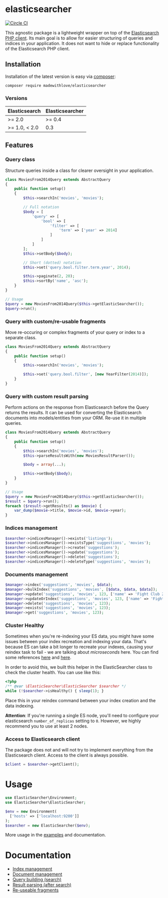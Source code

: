 # elasticsearcher

[![Circle CI](https://circleci.com/gh/madewithlove/elasticsearcher.svg?style=svg)](https://circleci.com/gh/madewithlove/elasticsearcher)

This agnostic package is a lightweight wrapper on top of the [Elasticsearch PHP client](http://www.elastic.co/guide/en/elasticsearch/client/php-api/current/index.html).
Its main goal is to allow for easier structuring of queries and indices in your application. It does not want to hide or replace
functionality of the Elasticsearch PHP client.

## Installation

Installation of the latest version is easy via [composer](https://getcomposer.org/):

```
composer require madewithlove/elasticsearcher
```

### Versions

| Elasticsearch | Elasticsearcher |
|---------------|-----------------|
| >= 2.0        | >= 0.4          |
| >= 1.0, < 2.0 | 0.3             |

## Features

### Query class

Structure queries inside a class for clearer oversight in your application.

```php
class MoviesFrom2014Query extends AbstractQuery
{
	public function setup()
	{
		$this->searchIn('movies', 'movies');

		// Full notation
		$body = [
			'query' => [
				'bool' => [
					'filter' => [
						'term' => ['year' => 2014]
					]
				]
			]
		];
		$this->setBody($body);

		// Short (dotted) notation
		$this->set('query.bool.filter.term.year', 2014);

		$this->paginate(2, 20);
		$this->sortBy('name', 'asc');
	}
}

// Usage
$query = new MoviesFrom2014Query($this->getElasticSearcher());
$query->run();
```

### Query with custom/re-usable fragments

Move re-occuring or complex fragments of your query or index to a separate class.

```php
class MoviesFrom2014Query extends AbstractQuery
{
	public function setup()
	{
		$this->searchIn('movies', 'movies');

		$this->set('query.bool.filter', [new YearFilter(2014)]);
	}
}
```

### Query with custom result parsing

Perform actions on the response from Elasticsearch before the Query returns the results. It can be used for converting
the Elasticsearch documents into models/entities from your ORM. Re-use it in multiple queries.

```php
class MoviesFrom2014Query extends AbstractQuery
{
	public function setup()
	{
		$this->searchIn('movies', 'movies');
		$this->parseResultsWith(new MoviesResultParser());

		$body = array(...);

		$this->setBody($body);
	}
}

// Usage
$query = new MoviesFrom2014Query($this->getElasticSearcher());
$result = $query->run();
foreach ($result->getResults() as $movie) {
	var_dump($movie->title, $movie->id, $movie->year);
}
```

### Indices management

```php
$searcher->indicesManager()->exists('listings');
$searcher->indicesManager()->existsType('suggestions', 'movies');
$searcher->indicesManager()->create('suggestions');
$searcher->indicesManager()->update('suggestions');
$searcher->indicesManager()->delete('suggestions');
$searcher->indicesManager()->deleteType('suggestions', 'movies');
```

### Documents management

```php
$manager->index('suggestions', 'movies', $data);
$manager->bulkIndex('suggestions', 'movies', [$data, $data, $data]);
$manager->update('suggestions', 'movies', 123, ['name' => 'Fight Club 2014']);
$manager->updateOrIndex('suggestions', 'movies', 123, ['name' => 'Fight Club 2014']);
$manager->delete('suggestions', 'movies', 123);
$manager->exists('suggestions', 'movies', 123);
$manager->get('suggestions', 'movies', 123);
```

### Cluster Healthy

Sometimes when you're re-indexing your ES data, you might have some issues between your index recreation and
indexing your data. That's because ES can take a bit longer to recreate your indexes, causing your reindex task to fail - we are talking about _microseconds_ here. You can find some references [here](https://www.elastic.co/guide/en/elasticsearch/reference/current/cluster-health.html)
and [here](http://chrissimpson.co.uk/elasticsearch-yellow-cluster-status-explained.html).

In order to avoid this, we built this helper in the ElasticSearcher class to check the cluster health. You can use
like this:

```php
<?php
/** @var \ElasticSearcher\ElasticSearcher $searcher */
while (!$searcher->isHealthy() { sleep(1); }
```

Place this in your reindex command between your index creation and the data indexing.

__Attention__: If you're running a single ES node, you'll need to configure your elasticsearch `number_of_replicas` setting to `0`. However, we highly recommend you to use at least 2 nodes.

### Access to Elasticsearch client

The package does not and will not try to implement everything from the Elasticsearch client. Access to the client is
always possible.

```php
$client = $searcher->getClient();
```

# Usage

```php
use ElasticSearcher\Environment;
use ElasticSearcher\ElasticSearcher;

$env = new Environment(
  ['hosts' => ['localhost:9200']]
);
$searcher = new ElasticSearcher($env);
```

More usage in the [examples](./examples) and documentation.

# Documentation

* [Index management](./docs/index-management.md)
* [Document management](./docs/document-management.md)
* [Query building (search)](./docs/query-building.md)
* [Result parsing (after search)](./docs/result-parsing.md)
* [Re-useable fragments](./docs/re-useable-fragments.md)
